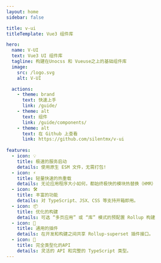 ```yaml
---
layout: home
sidebar: false

title: v-ui
titleTemplate: Vue3 组件库

hero:
  name: V-UI
  text: Vue3 UI 组件库
  tagline: 构建在Unocss 和 Vueuse之上的基础组件库
  image:
    src: /logo.svg
    alt: V-UI

  actions:
    - theme: brand
      text: 快速上手
      link: /guide/
    - theme: alt
      text: 组件
      link: /guide/components/
    - theme: alt
      text: 在 Github 上查看
      link: https://github.com/silentmx/v-ui
  
features:
  - icon: 💡
    title: 极速的服务启动
    details: 使用原生 ESM 文件，无需打包!
  - icon: ⚡️
    title: 轻量快速的热重载
    details: 无论应用程序大小如何，都始终极快的模块热替换（HMR）
  - icon: 🛠️
    title: 丰富的功能
    details: 对 TypeScript、JSX、CSS 等支持开箱即用。
  - icon: 📦
    title: 优化的构建
    details: 可选 “多页应用” 或 “库” 模式的预配置 Rollup 构建
  - icon: 🔩
    title: 通用的插件
    details: 在开发和构建之间共享 Rollup-superset 插件接口。
  - icon: 🔑
    title: 完全类型化的API
    details: 灵活的 API 和完整的 TypeScript 类型。
---
```


<script setup lang="ts">
import { onMounted } from 'vue';
import { version } from '../package.json';

onMounted(() => {
  if(version) {
    const tagLineParagragh = document.querySelector('div.VPHero.has-image.VPHomeHero > div > div.main > p.tagline');
    const docsReleaseTagSpan = document.createElement('samp');
    docsReleaseTagSpan.classList.add("bg-blue-500", "px-2", "py-1", "text-3", "rd-3", "text-white", "v-mid", "ml-1");
    docsReleaseTagSpan.innerText = `v${version}`;
    tagLineParagragh?.appendChild(docsReleaseTagSpan);
  }
})
</script>